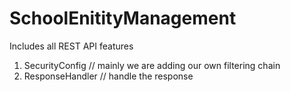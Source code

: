 # SchoolEnitityManagement
Includes all REST API features

1. SecurityConfig  // mainly we are adding our own filtering chain
2. ResponseHandler  // handle the response
